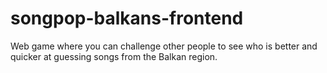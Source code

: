 # songpop-balkans-frontend
Web game where you can challenge other people to see who is better and quicker at guessing songs from the Balkan region.
